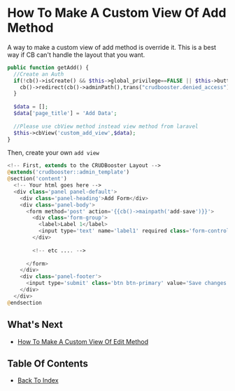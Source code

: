 # How To Make A Custom View Of Add Method

A way to make a custom view of add method is override it. This is a best way if CB can't handle the layout that you want.

```php
public function getAdd() {
  //Create an Auth
  if(!cb()->isCreate() && $this->global_privilege==FALSE || $this->button_add==FALSE) {    
    cb()->redirect(cb()->adminPath(),trans("crudbooster.denied_access"));
  }
  
  $data = [];
  $data['page_title'] = 'Add Data';
  
  //Please use cbView method instead view method from laravel
  $this->cbView('custom_add_view',$data);
}
```

Then, create your own `add view`

```php
<!-- First, extends to the CRUDBooster Layout -->
@extends('crudbooster::admin_template')
@section('content')
  <!-- Your html goes here -->
  <div class='panel panel-default'>
    <div class='panel-heading'>Add Form</div>
    <div class='panel-body'>
      <form method='post' action='{{cb()->mainpath('add-save')}}'>
        <div class='form-group'>
          <label>Label 1</label>
          <input type='text' name='label1' required class='form-control'/>
        </div>
         
        <!-- etc .... -->
        
      </form>
    </div>
    <div class='panel-footer'>
      <input type='submit' class='btn btn-primary' value='Save changes'/>
    </div>
  </div>
@endsection
```
## What's Next
- [How To Make A Custom View Of Edit Method](./how-to-custom-edit-view.md)

## Table Of Contents
- [Back To Index](./index.md)
